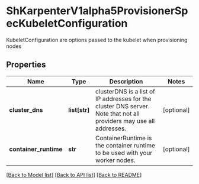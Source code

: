 # ShKarpenterV1alpha5ProvisionerSpecKubeletConfiguration

KubeletConfiguration are options passed to the kubelet when provisioning nodes
## Properties
Name | Type | Description | Notes
------------ | ------------- | ------------- | -------------
**cluster_dns** | **list[str]** | clusterDNS is a list of IP addresses for the cluster DNS server. Note that not all providers may use all addresses. | [optional] 
**container_runtime** | **str** | ContainerRuntime is the container runtime to be used with your worker nodes. | [optional] 

[[Back to Model list]](../README.md#documentation-for-models) [[Back to API list]](../README.md#documentation-for-api-endpoints) [[Back to README]](../README.md)


